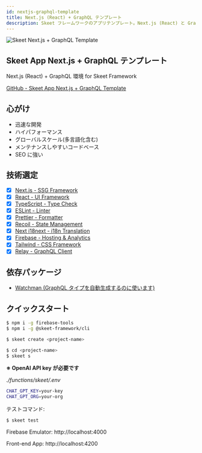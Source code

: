 ```yaml
---
id: nextjs-graphql-template
title: Next.js (React) + GraphQL テンプレート
description: Skeet フレームワークのアプリテンプレート。Next.js (React) と GraphQL を使用しています。
---
```


![Skeet Next.js + GraphQL Template](https://storage.googleapis.com/skeet-assets/imgs/frontend/skeet-next-graphql.png)

## Skeet App Next.js + GraphQL テンプレート

Next.js (React) + GraphQL 環境 for Skeet Framework

[GitHub - Skeet App Next.js + GraphQL Template](https://github.com/elsoul/skeet-graphql)

## 心がけ

- 迅速な開発
- ハイパフォーマンス
- グローバルスケール(多言語化含む)
- メンテナンスしやすいコードベース
- SEO に強い

## 技術選定

- [x] [Next.js - SSG Framework](https://nextjs.org/)
- [x] [React - UI Framework](https://reactjs.org/)
- [x] [TypeScript - Type Check](https://www.typescriptlang.org/)
- [x] [ESLint - Linter](https://eslint.org/)
- [x] [Prettier - Formatter](https://prettier.io/)
- [x] [Recoil - State Management](https://recoiljs.org/)
- [x] [Next i18next - i18n Translation](https://github.com/isaachinman/next-i18next)
- [x] [Firebase - Hosting & Analytics](https://firebase.google.com/)
- [x] [Tailwind - CSS Framework](https://tailwindcss.com/)
- [x] [Relay - GraphQL Client](https://relay.dev/)

## 依存パッケージ

- [Watchman (GraphQL タイプを自動生成するのに使います)](https://facebook.github.io/watchman/docs/install)

## クイックスタート

```bash
$ npm i -g firebase-tools
$ npm i -g @skeet-framework/cli
```

```bash
$ skeet create <project-name>
```

```bash
$ cd <project-name>
$ skeet s
```

**※ OpenAI API key が必要です**

_./functions/skeet/.env_

```bash
CHAT_GPT_KEY=your-key
CHAT_GPT_ORG=your-org
```

テストコマンド:

```bash
$ skeet test
```

Firebase Emulator: http://localhost:4000

Front-end App: http://localhost:4200
